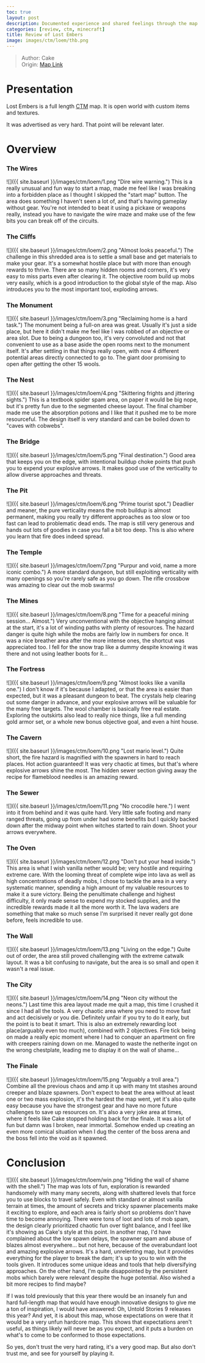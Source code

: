 ```yaml
---
toc: true
layout: post
description: Documented experience and shared feelings through the map.
categories: [review, ctm, minecraft]
title: Review of Lost Embers
image: images/ctm/loem/thb.png
---
```

>Author: Cake  
Origin: [Map Link](https://www.mediafire.com/file/cp9gboasxmhshn6/Lost_Embers.zip/file)

# Presentation
Lost Embers is a full length [CTM](https://orian34.github.io/travelogues/ctm/) map. It is open world with custom items and textures.

It was advertised as very hard. That point will be relevant later.
# Overview
### The Wires
![]({{ site.baseurl }}/images/ctm/loem/1.png "Dire wire warning.")
This is a really unusual and fun way to start a map, made me feel like I was breaking into a forbidden place as I thought I skipped the "start map" button.
The area does something I haven't seen a lot of, and that's having gameplay without gear. You're not intended to beat it using a pickaxe or weapons really, instead you have to navigate the wire maze and make use of the few bits you can break off of the circuits.
### The Cliffs
![]({{ site.baseurl }}/images/ctm/loem/2.png "Almost looks peaceful.")
The challenge in this shredded area is to settle a small base and get materials to make your gear. It's a somewhat hostile place but with more than enough rewards to thrive. There are so many hidden rooms and corners, it's very easy to miss parts even after clearing it.
The objective room build up mobs very easily, which is a good introduction to the global style of the map. Also introduces you to the most important tool, exploding arrows.
### The Monument
![]({{ site.baseurl }}/images/ctm/loem/3.png "Reclaiming home is a hard task.")
The monument being a full-on area was great. Usually it's just a side place, but here it didn't make me feel like I was robbed of an objective or area slot.
Due to being a dungeon too, it's very convoluted and not that convenient to use as a base aside the open rooms next to the monument itself. It's after settling in that things really open, with now 4 different potential areas directly connected to go to. The giant door promising to open after getting the other 15 wools.
### The Nest
![]({{ site.baseurl }}/images/ctm/loem/4.png "Skittering frights and jittering sights.")
This is a textbook spider spam area, on paper it would be big nope, but it's pretty fun due to the segmented cheese layout. The final chamber made me use the absorption potions and I like that it pushed me to be more resourceful. The design itself is very standard and can be boiled down to "caves with cobwebs".
### The Bridge
![]({{ site.baseurl }}/images/ctm/loem/5.png "Final destination.")
Good area that keeps you on the edge, with intentional buildup choke points that push you to expend your explosive arrows. It makes good use of the verticality to allow diverse approaches and threats.
### The Pit
![]({{ site.baseurl }}/images/ctm/loem/6.png "Prime tourist spot.")
Deadlier and meaner, the pure verticality means the mob buildup is almost permanent, making you really try different approaches as too slow or too fast can lead to problematic dead ends. The map is still very generous and hands out lots of goodies in case you fall a bit too deep.
This is also where you learn that fire does indeed spread.
### The Temple
![]({{ site.baseurl }}/images/ctm/loem/7.png "Purpur and void, name a more iconic combo.")
A more standard dungeon, but still exploiting verticality with many openings so you're rarely safe as you go down. The rifle crossbow was amazing to clear out the mob swarms!
### The Mines
![]({{ site.baseurl }}/images/ctm/loem/8.png "Time for a peaceful mining session... Almost.")
Very unconventional with the objective hanging almost at the start, it's a lot of winding paths with plenty of resources. The hazard danger is quite high while the mobs are fairly low in numbers for once. It was a nice breather area after the more intense ones, the shortcut was appreciated too.
I fell for the snow trap like a dummy despite knowing it was there and not using leather boots for it...
### The Fortress
![]({{ site.baseurl }}/images/ctm/loem/9.png "Almost looks like a vanilla one.")
I don't know if it's because I adapted, or that the area is easier than expected, but it was a pleasant dungeon to beat. The crystals help clearing out some danger in advance, and your explosive arrows will be valuable for the many free targets. The wool chamber is basically free real estate.
Exploring the outskirts also lead to really nice things, like a full mending gold armor set, or a whole new bonus objective goal, and even a hint house.
### The Cavern
![]({{ site.baseurl }}/images/ctm/loem/10.png "Lost mario level.")
Quite short, the fire hazard is magnified with the spawners in hard to reach places. Hot action guaranteed! It was very chaotic at times, but that's where explosive arrows shine the most.
The hidden sewer section giving away the recipe for flameblood needles is an amazing reward.
### The Sewer
![]({{ site.baseurl }}/images/ctm/loem/11.png "No crocodile here.")
I went into it from behind and it was quite hard. Very little safe footing and many ranged threats, going up from under had some benefits but I quickly backed down after the midway point when witches started to rain down. Shoot your arrows everywhere.
### The Oven
![]({{ site.baseurl }}/images/ctm/loem/12.png "Don't put your head inside.")
This area is what I wish vanilla nether would be; very hostile and requiring extreme care. With the looming threat of complete wipe into lava as well as high concentrations of deadly mobs, I chose to tackle the area in a very systematic manner, spending a high amount of my valuable resources to make it a sure victory. Being the penultimate challenge and highest difficulty, it only made sense to expend my stocked supplies, and the incredible rewards made it all the more worth it.
The lava waders are something that make so much sense I'm surprised it never really got done before, feels incredible to use.
### The Wall
![]({{ site.baseurl }}/images/ctm/loem/13.png "Living on the edge.")
Quite out of order, the area still proved challenging with the extreme catwalk layout. It was a bit confusing to navigate, but the area is so small and open it wasn't a real issue.
### The City
![]({{ site.baseurl }}/images/ctm/loem/14.png "Neon city without the neons.")
Last time this area layout made me quit a map, this time I crushed it since I had all the tools. A very chaotic area where you need to move fast and act decisively or you die. Definitely unfair if you try to do it early, but the point is to beat it smart. This is also an extremely rewarding loot place(arguably even too much), combined with 2 objectives.
Fire tick being on made a really epic moment where I had to conquer an apartment on fire with creepers raining down on me. Managed to waste the netherite ingot on the wrong chestplate, leading me to display it on the wall of shame...
### The Finale
![]({{ site.baseurl }}/images/ctm/loem/15.png "Arguably a troll area.")
Combine all the previous chaos and amp it up with many tnt stashes around creeper and blaze spawners. Don't expect to beat the area without at least one or two mass explosion, it's the hardest the map went, yet it's also quite easy because you have the strongest gear and have no more future challenges to save up resources on.
It's also a very joke area at times, where it feels like Cake stopped holding back for the finale. It was a lot of fun but damn was I broken, near immortal. Somehow ended up creating an even more comical situation when I dug the center of the boss arena and the boss fell into the void as it spawned.
# Conclusion
![]({{ site.baseurl }}/images/ctm/loem/win.png "Hiding the wall of shame with the shell.")
The map was lots of fun, exploration is rewarded handsomely with many many secrets, along with shattered levels that force you to use blocks to travel safely.
Even with standard or almost vanilla terrain at times, the amount of secrets and tricky spawner placements make it exciting to explore, and each area is fairly short so problems don't have time to become annoying.
There were tons of loot and lots of mob spam, the design clearly prioritized chaotic fun over tight balance, and I feel like it's showing as Cake's style at this point.
In another map, I'd have complained about the low spawn delays, the spawner spam and abuse of blazes almost everywhere... but not here, because of the overabundant loot and amazing explosive arrows. It's a hard, unrelenting map, but it provides everything for the player to break the dam; it's up to you to win with the tools given. It introduces some unique ideas and tools that help diversifying approaches.
On the other hand, I'm quite disappointed by the persistent mobs which barely were relevant despite the huge potential. Also wished a bit more recipes to find maybe?

If I was told previously that this year there would be an insanely fun and hard full-length map that would have enough innovative designs to give me a ton of inspiration, I would have answered: Oh, Untold Stories 9 releases this year? And yet, it is about this map, whose expectations on were that it would be a very unfun hardcore map. This shows that expectations aren't useful, as things likely will never be as you expect, and it puts a burden on what's to come to be conformed to those expectations.

So yes, don't trust the very hard rating, it's a very good map. But also don't trust me, and see for yourself by playing it.

<script src="https://utteranc.es/client.js"
        repo="orian34/travelogues"
        issue-term="title"
        label="Comment"
        theme="github-dark"
        crossorigin="anonymous"
        async>
</script>
